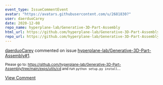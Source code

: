 ```yaml
---
event_type: IssueCommentEvent
avatar: "https://avatars.githubusercontent.com/u/2681830?"
user: daerduoCarey
date: 2020-12-08
repo_name: hyperplane-lab/Generative-3D-Part-Assembly
html_url: https://github.com/hyperplane-lab/Generative-3D-Part-Assembly/issues/1
repo_url: https://github.com/hyperplane-lab/Generative-3D-Part-Assembly
---
```


<a href='https://github.com/daerduoCarey' target='_blank'>daerduoCarey</a> commented on issue <a href='https://github.com/hyperplane-lab/Generative-3D-Part-Assembly/issues/1' target='_blank'>hyperplane-lab/Generative-3D-Part-Assembly#1</a>.

<small>Please go to: https://github.com/hyperplane-lab/Generative-3D-Part-Assembly/tree/main/exps/utils/cd and run `python setup.py install`...</small>

<a href='https://github.com/hyperplane-lab/Generative-3D-Part-Assembly/issues/1' target='_blank'>View Comment</a>